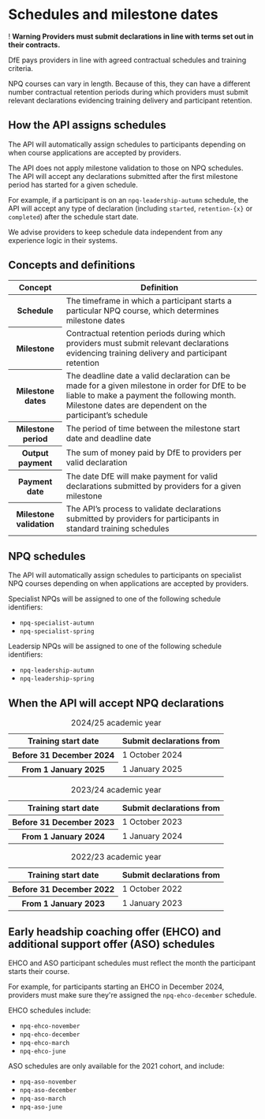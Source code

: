 # Schedules and milestone dates

<div class="govuk-warning-text">
  <span class="govuk-warning-text__icon" aria-hidden="true">!</span>
  <strong class="govuk-warning-text__text">
    <span class="govuk-visually-hidden">Warning</span>
    Providers must submit declarations in line with terms set out in their contracts.
  </strong>
</div>

DfE pays providers in line with agreed contractual schedules and training criteria.

NPQ courses can vary in length. Because of this, they can have a different number contractual retention periods during which providers must submit relevant declarations evidencing training delivery and participant retention.

## How the API assigns schedules

The API will automatically assign schedules to participants depending on when course applications are accepted by providers.

The API does not apply milestone validation to those on NPQ schedules. The API will accept any declarations submitted after the first milestone period has started for a given schedule.

For example, if a participant is on an `npq-leadership-autumn` schedule, the API will accept any type of declaration (including `started`, `retention-{x}` or `completed`) after the schedule start date.

<div class="govuk-inset-text">
  We advise providers to keep schedule data independent from any experience logic in their systems.
</div>

## Concepts and definitions

<table class="govuk-table">
  <thead class="govuk-table__head">
    <tr class="govuk-table__row">
      <th scope="col" class="govuk-table__header">Concept</th>
      <th scope="col" class="govuk-table__header">Definition</th>
    </tr>
  </thead>
  <tbody class="govuk-table__body">
    <tr class="govuk-table__row">
      <th scope="row" class="govuk-table__header">Schedule</th>
      <td class="govuk-table__cell">The timeframe in which a participant starts a particular NPQ course, which determines milestone dates</td>
    </tr>
    <tr class="govuk-table__row">
      <th scope="row" class="govuk-table__header">Milestone</th>
      <td class="govuk-table__cell">Contractual retention periods during which providers must submit relevant declarations evidencing training delivery and participant retention</td>
    </tr>
    <tr class="govuk-table__row">
      <th scope="row" class="govuk-table__header">Milestone dates</th>
      <td class="govuk-table__cell">The deadline date a valid declaration can be made for a given milestone in order for DfE to be liable to make a payment the following month. Milestone dates are dependent on the participant’s schedule</td>
    </tr>
    <tr class="govuk-table__row">
      <th scope="row" class="govuk-table__header">Milestone period</th>
      <td class="govuk-table__cell">The period of time between the milestone start date and deadline date</td>
    </tr>
    <tr class="govuk-table__row">
      <th scope="row" class="govuk-table__header">Output payment</th>
      <td class="govuk-table__cell">The sum of money paid by DfE to providers per valid declaration</td>
    </tr>
    <tr class="govuk-table__row">
      <th scope="row" class="govuk-table__header">Payment date</th>
      <td class="govuk-table__cell">The date DfE will make payment for valid declarations submitted by providers for a given milestone</td>
    </tr>
    <tr class="govuk-table__row">
      <th scope="row" class="govuk-table__header">Milestone validation</th>
      <td class="govuk-table__cell">The API’s process to validate declarations submitted by providers for participants in standard training schedules</td>
    </tr>
  </tbody>
</table>

## NPQ schedules 

The API will automatically assign schedules to participants on specialist NPQ courses depending on when applications are accepted by providers.

Specialist NPQs will be assigned to one of the following schedule identifiers:

* `npq-specialist-autumn`
* `npq-specialist-spring`

Leadersip NPQs will be assigned to one of the following schedule identifiers:

* `npq-leadership-autumn`
* `npq-leadership-spring`

## When the API will accept NPQ declarations 

<table class="govuk-table">
  <caption class="govuk-table__caption govuk-table__caption--m">2024/25 academic year</caption>
  <thead class="govuk-table__head">
    <tr class="govuk-table__row">
      <th scope="col" class="govuk-table__header">Training start date</th>
      <th scope="col" class="govuk-table__header">Submit declarations from</th>
    </tr>
  </thead>
  <tbody class="govuk-table__body">
    <tr class="govuk-table__row">
      <th scope="row" class="govuk-table__header">Before 31 December 2024</th>
      <td class="govuk-table__cell">1 October 2024</td>
    </tr>
    <tr class="govuk-table__row">
      <th scope="row" class="govuk-table__header">From 1 January 2025</th>
      <td class="govuk-table__cell">1 January 2025</td>
    </tr>
  </tbody>
</table>

<table class="govuk-table">
  <caption class="govuk-table__caption govuk-table__caption--m">2023/24 academic year</caption>
  <thead class="govuk-table__head">
    <tr class="govuk-table__row">
      <th scope="col" class="govuk-table__header">Training start date</th>
      <th scope="col" class="govuk-table__header">Submit declarations from</th>
    </tr>
  </thead>
  <tbody class="govuk-table__body">
    <tr class="govuk-table__row">
      <th scope="row" class="govuk-table__header">Before 31 December 2023</th>
      <td class="govuk-table__cell">1 October 2023</td>
    </tr>
    <tr class="govuk-table__row">
      <th scope="row" class="govuk-table__header">From 1 January 2024</th>
      <td class="govuk-table__cell">1 January 2024</td>
    </tr>
  </tbody>
</table>

<table class="govuk-table">
  <caption class="govuk-table__caption govuk-table__caption--m">2022/23 academic year</caption>
  <thead class="govuk-table__head">
    <tr class="govuk-table__row">
      <th scope="col" class="govuk-table__header">Training start date</th>
      <th scope="col" class="govuk-table__header">Submit declarations from</th>
    </tr>
  </thead>
  <tbody class="govuk-table__body">
    <tr class="govuk-table__row">
      <th scope="row" class="govuk-table__header">Before 31 December 2022</th>
      <td class="govuk-table__cell">1 October 2022</td>
    </tr>
    <tr class="govuk-table__row">
      <th scope="row" class="govuk-table__header">From 1 January 2023</th>
      <td class="govuk-table__cell">1 January 2023</td>
    </tr>
  </tbody>
</table>

## Early headship coaching offer (EHCO) and additional support offer (ASO) schedules

EHCO and ASO participant schedules must reflect the month the participant starts their course.

For example, for participants starting an EHCO in December 2024, providers must make sure they're assigned the `npq-ehco-december` schedule.

EHCO schedules include:

* `npq-ehco-november`
* `npq-ehco-december`
* `npq-ehco-march`
* `npq-ehco-june`

ASO schedules are only available for the 2021 cohort, and include:

* `npq-aso-november`
* `npq-aso-december`
* `npq-aso-march`
* `npq-aso-june`
